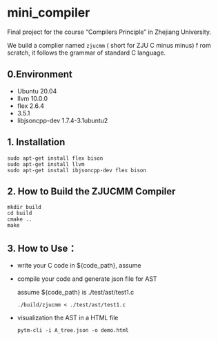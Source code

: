 # mini_compiler

Final project for the course  “Compilers Principle” in Zhejiang University.

We build a complier named `zjucmm` ( short for ZJU C minus minus) f rom scratch, it follows the grammar of standard C language.

## 0.Environment

* Ubuntu 20.04
* llvm 10.0.0
* flex 2.6.4
* 3.5.1
* libjsoncpp-dev 1.7.4-3.1ubuntu2

## 1. Installation

```shell
sudo apt-get install flex bison
sudo apt-get install llvm 
sudo apt-get install ibjsoncpp-dev flex bison
```

## 2. How to Build the ZJUCMM Compiler

```shell
mkdir build
cd build
cmake ..
make
```

## 3. How to Use：

* write your C code in ${code_path}, assume 

* compile your code and generate json file for AST

  assume ${code_path} is ./test/ast/test1.c 

  ```
  ./build/zjucmm < ./test/ast/test1.c 
  ```

* visualization the AST in a HTML file

  ```shell
  pytm-cli -i A_tree.json -o demo.html
  ```

  